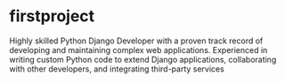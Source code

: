 # firstproject
Highly skilled Python Django Developer with a proven track record of developing and maintaining complex web applications. Experienced in writing custom Python code to extend Django applications, collaborating with other developers, and integrating third-party services
